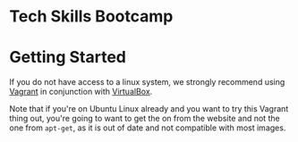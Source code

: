 # Tech Skills Bootcamp

# Getting Started

If you do not have access to a linux system, we strongly recommend using [Vagrant](https://www.vagrantup.com/) in conjunction with [VirtualBox](https://www.virtualbox.org/). 

Note that if you're on Ubuntu Linux already and you want to try this Vagrant thing out, you're going to want to get the on from the website and not the one from ``apt-get``, as it is out of date and not compatible with most images.
